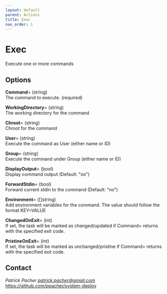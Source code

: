 ```yaml
---
layout: default
parent: Actions
title: Exec
nav_order: 1
---
```

# Exec

Execute one or more commands

## Options

   **Command**= (string)  
      The command to execute. (required)

   **WorkingDirectory**= (string)  
      The working directory for the command

   **Chroot**= (string)  
      Chroot for the command

   **User**= (string)  
      Execute the command as User (either name or ID)

   **Group**= (string)  
      Execute the command under Group (either name or ID)

   **DisplayOutput**= (bool)  
      Display command output (Default: "no")

   **ForwardStdin**= (bool)  
      Forward current stdin to the command (Default: "no")

   **Environment**= ([]string)  
      Add environment variables for the command. The value should follow the
      format KEY=VALUE

   **ChangedOnExit**= (int)  
      If set, the task will be marked as changed/updated if Command= returns
      with the specified exit code.

   **PristineOnExit**= (int)  
      If set, the task will be marked as unchanged/pristine if Command= returns
      with the specified exit code.


## Contact

*Patrick Pacher <patrick.pacher@gmail.com>*  
https://github.com/ppacher/system-deploy  

